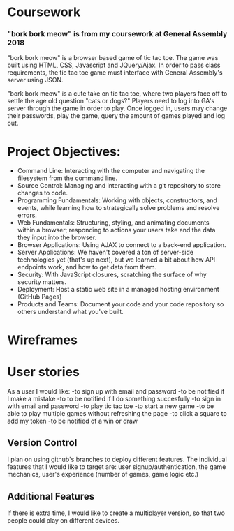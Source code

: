 # Coursework
<h3>"bork bork meow" is from my coursework at General Assembly 2018 </h3>

"bork bork meow" is a browser based game of tic tac toe. The game was built using
HTML, CSS, Javascript and JQuery/Ajax. In order to pass class requirements,
the tic tac toe game must interface with General Assembly's server using
JSON.

"bork bork meow" is a cute take on tic tac toe, where two players face off to
settle the age old question "cats or dogs?" Players need to log into GA's server
through the game in order to play. Once logged in, users may change their passwords,
play the game, query the amount of games played and log out.

# Project Objectives:
- Command Line: Interacting with the computer and navigating the filesystem
from the command line.
- Source Control: Managing and interacting with a git repository to store
changes to code.
- Programming Fundamentals: Working with objects, constructors, and events, while
learning how to strategically solve problems and resolve errors.
- Web Fundamentals: Structuring, styling, and animating documents within a
browser; responding to actions your users take and the data they input into the browser.
- Browser Applications: Using AJAX to connect to a back-end application.
- Server Applications: We haven't covered a ton of server-side technologies yet
(that's up next), but we learned a bit about how API endpoints work, and how to get data from them.
- Security: With JavaScript closures, scratching the surface of why security matters.
- Deployment: Host a static web site in a managed hosting environment (GitHub Pages)
- Products and Teams: Document your code and your code repository so others understand what you've built.

# Wireframes

[Wireframe1]: `https://i.imgur.com/c9bva13.jpg` "First frame"
[Wireframe2]: `https://i.imgur.com/lGIx80A.jpg` "Second frame"
[Wireframe3]: `https://i.imgur.com/2bwadfp.jpg` "Third frame"
[Wireframe4]: `https://i.imgur.com/kZtfbOp.jpg` "Fourth frame"


# User stories
As a user I would like:
-to sign up with email and password
-to be notified if I make a mistake
-to to be notified if I do something succesfully
-to sign in with email and password
-to play tic tac toe
-to start a new game
-to be able to play multiple games without refreshing the page
-to click a square to add my token
-to be notified of a win or draw

## Version Control
I plan on using github's branches to deploy different features. The individual
features that I would like to target are: user signup/authentication, the game
mechanics, user's experience (number of games, game logic etc.)

## Additional Features
If there is extra time, I would like to create a multiplayer version, so that
two people could play on different devices.

